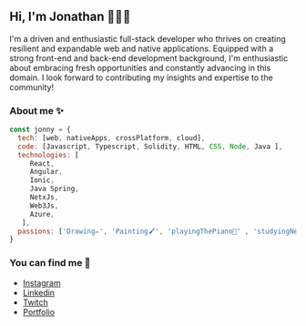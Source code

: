 ## Hi, I'm Jonathan 👋🧑‍💻

I'm a driven and enthusiastic full-stack developer who thrives on creating resilient and expandable web and native applications. Equipped with a strong front-end and back-end development background, I'm enthusiastic about embracing fresh opportunities and constantly advancing in this domain. I look forward to contributing my insights and expertise to the community!
 
 ### About me ✨
 
```js
const jonny = {
  tech: [web, nativeApps, crossPlatform, cloud],
  code: [Javascript, Typescript, Solidity, HTML, CSS, Node, Java ],
  technologies: [
     React,
     Angular,
     Ionic,
     Java Spring,
     NetxJs,
     Web3Js,
     Azure,
   ],
  passions: ['Drawing✏️', 'Painting🖌️', 'playingThePiano🎹' , 'studyingNewTechnologies📈' , 'studyingAboutSpace🔭']
}
```
### You can find me 🤖
 
 - [Instagram](https://www.instagram.com/jonhy_vr/)
 - [Linkedin](https://www.linkedin.com/in/jonhyvr/)
 - [Twitch](https://www.twitch.tv/jonhy_vr)
 - [Portfolio](https://jonathan-portfolio-blond.vercel.app/)


